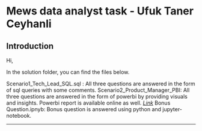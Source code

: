 # Mews data analyst task - Ufuk Taner Ceyhanli

## Introduction

Hi,

In the solution folder, you can find the files below.

Scenario1_Tech_Lead_SQL.sql : All three questions are answered in the form of sql queries with some comments.
Scenario2_Product_Manager_PBI: All three questions are answered in the form of powerbi by providing visuals and insights. Powerbi report is available online as well. [*Link*](https://app.powerbi.com/view?r=eyJrIjoiMjc1NDdhYTctYzFiMS00Y2YyLWE0MjgtMDc3ZDA3ZDA2OWM4IiwidCI6IjkyY2RiMDEyLWRkYjYtNGZhZS05MGFmLWEyNzYxMjFmYjQ5NiIsImMiOjl9)	
Bonus Question.ipnyb: Bonus question is answered using python and jupyter-notebook.

------------


